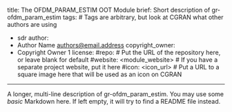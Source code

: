 title: The OFDM_PARAM_ESTIM OOT Module
brief: Short description of gr-ofdm_param_estim
tags: # Tags are arbitrary, but look at CGRAN what other authors are using
  - sdr
author:
  - Author Name <authors@email.address>
copyright_owner:
  - Copyright Owner 1
license:
#repo: # Put the URL of the repository here, or leave blank for default
#website: <module_website> # If you have a separate project website, put it here
#icon: <icon_url> # Put a URL to a square image here that will be used as an icon on CGRAN
---
A longer, multi-line description of gr-ofdm_param_estim.
You may use some *basic* Markdown here.
If left empty, it will try to find a README file instead.
